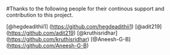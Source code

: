 #Thanks to the following people for their continous support and contribution to this project.

[@hegdeadithii1] (https://github.com/hegdeadithii1)
[@adit219] (https://github.com/adit219)
[@kruthisridhar] (https://github.com/kruthisridhar)
[@Aneesh-G-B] (https://github.com/Aneesh-G-B)
